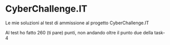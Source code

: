 # CyberChallenge.IT

Le mie soluzioni al test di ammissione al progetto CyberChallenge.IT

Al test ho fatto 260 (ti pare) punti, non andando oltre il punto due della task-4
